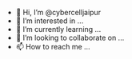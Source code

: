 - 👋 Hi, I’m @cybercelljaipur
- 👀 I’m interested in ...
- 🌱 I’m currently learning ...
- 💞️ I’m looking to collaborate on ...
- 📫 How to reach me ...

<!---
cybercelljaipur/cybercelljaipur is a ✨ special ✨ repository because its `README.md` (this file) appears on your GitHub profile.
You can click the Preview link to take a look at your changes.
--->
